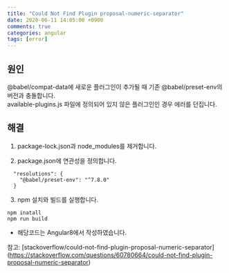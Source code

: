 ```yaml
---
title: "Could Not Find Plugin proposal-numeric-separator"
date: 2020-06-11 14:05:00 +0900
comments: true
categories: angular
tags: [error]
---
```



## 원인
@babel/compat-data에 새로운 플러그인이 추가될 때 기존 @babel/preset-env의 버전과 충돌합니다.
<br>
available-plugins.js 파일에 정의되어 있지 않은 플러그인인 경우 에러를 던집니다.

## 해결
1) package-lock.json과 node_modules를 제거합니다.

2) package.json에 연관성을 정의합니다.

```
  "resolutions": {
    "@babel/preset-env": "^7.8.0"
  }
```

3) npm 설치와 빌드를 실행합니다.
```
npm inatall
npm run build
```

* 해당코드는 Angular8에서 작성하였습니다.

참고: 
[stackoverflow/could-not-find-plugin-proposal-numeric-separator]
(https://stackoverflow.com/questions/60780664/could-not-find-plugin-proposal-numeric-separator)
```